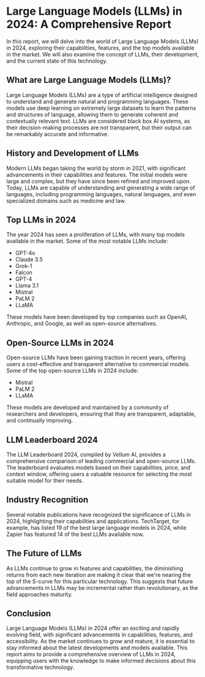 # Large Language Models (LLMs) in 2024: A Comprehensive Report

In this report, we will delve into the world of Large Language Models (LLMs) in 2024, exploring their capabilities, features, and the top models available in the market. We will also examine the concept of LLMs, their development, and the current state of this technology.

## What are Large Language Models (LLMs)?

Large Language Models (LLMs) are a type of artificial intelligence designed to understand and generate natural and programming languages. These models use deep learning on extremely large datasets to learn the patterns and structures of language, allowing them to generate coherent and contextually relevant text. LLMs are considered black box AI systems, as their decision-making processes are not transparent, but their output can be remarkably accurate and informative.

## History and Development of LLMs

Modern LLMs began taking the world by storm in 2021, with significant advancements in their capabilities and features. The initial models were large and complex, but they have since been refined and improved upon. Today, LLMs are capable of understanding and generating a wide range of languages, including programming languages, natural languages, and even specialized domains such as medicine and law.

## Top LLMs in 2024

The year 2024 has seen a proliferation of LLMs, with many top models available in the market. Some of the most notable LLMs include:

* GPT-4o
* Claude 3.5
* Grok-1
* Falcon
* GPT-4
* Llama 3.1
* Mistral
* PaLM 2
* LLaMA

These models have been developed by top companies such as OpenAI, Anthropic, and Google, as well as open-source alternatives.

## Open-Source LLMs in 2024

Open-source LLMs have been gaining traction in recent years, offering users a cost-effective and transparent alternative to commercial models. Some of the top open-source LLMs in 2024 include:

* Mistral
* PaLM 2
* LLaMA

These models are developed and maintained by a community of researchers and developers, ensuring that they are transparent, adaptable, and continually improving.

## LLM Leaderboard 2024

The LLM Leaderboard 2024, compiled by Vellum AI, provides a comprehensive comparison of leading commercial and open-source LLMs. The leaderboard evaluates models based on their capabilities, price, and context window, offering users a valuable resource for selecting the most suitable model for their needs.

## Industry Recognition

Several notable publications have recognized the significance of LLMs in 2024, highlighting their capabilities and applications. TechTarget, for example, has listed 19 of the best large language models in 2024, while Zapier has featured 14 of the best LLMs available now.

## The Future of LLMs

As LLMs continue to grow in features and capabilities, the diminishing returns from each new iteration are making it clear that we're nearing the top of the S-curve for this particular technology. This suggests that future advancements in LLMs may be incremental rather than revolutionary, as the field approaches maturity.

## Conclusion

Large Language Models (LLMs) in 2024 offer an exciting and rapidly evolving field, with significant advancements in capabilities, features, and accessibility. As the market continues to grow and mature, it is essential to stay informed about the latest developments and models available. This report aims to provide a comprehensive overview of LLMs in 2024, equipping users with the knowledge to make informed decisions about this transformative technology.